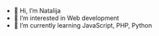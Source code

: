 - 👋 Hi, I’m Natalija
- 👀 I’m interested in Web development
- 🌱 I’m currently learning JavaScript, PHP, Python
